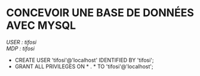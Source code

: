 # CONCEVOIR UNE BASE DE DONNÉES AVEC MYSQL

*USER : tifosi  
MDP : tifosi*

- CREATE USER 'tifosi'@'localhost' IDENTIFIED BY 'tifosi';  
- GRANT ALL PRIVILEGES ON * . * TO 'tifosi'@'localhost';
